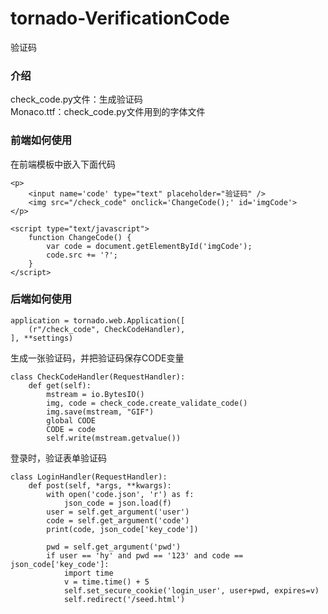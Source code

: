 # tornado-VerificationCode
验证码
### 介绍

check_code.py文件：生成验证码   
Monaco.ttf：check_code.py文件用到的字体文件

### 前端如何使用
在前端模板中嵌入下面代码
```
<p>  
	<input name='code' type="text" placeholder="验证码" />  
	<img src="/check_code" onclick='ChangeCode();' id='imgCode'>  
</p>
```


```
<script type="text/javascript">
	function ChangeCode() {
		var code = document.getElementById('imgCode');
		code.src += '?';
	}
</script>
```

### 后端如何使用

```
application = tornado.web.Application([
    (r"/check_code", CheckCodeHandler),
], **settings)
```


生成一张验证码，并把验证码保存CODE变量
```
class CheckCodeHandler(RequestHandler):
    def get(self):
        mstream = io.BytesIO()
        img, code = check_code.create_validate_code()
        img.save(mstream, "GIF")
        global CODE
        CODE = code
        self.write(mstream.getvalue())

```
登录时，验证表单验证码
```
class LoginHandler(RequestHandler):
    def post(self, *args, **kwargs):
        with open('code.json', 'r') as f:
            json_code = json.load(f)
        user = self.get_argument('user')
        code = self.get_argument('code')
        print(code, json_code['key_code'])

        pwd = self.get_argument('pwd')
        if user == 'hy' and pwd == '123' and code == json_code['key_code']:
            import time
            v = time.time() + 5
            self.set_secure_cookie('login_user', user+pwd, expires=v)
            self.redirect('/seed.html')
```